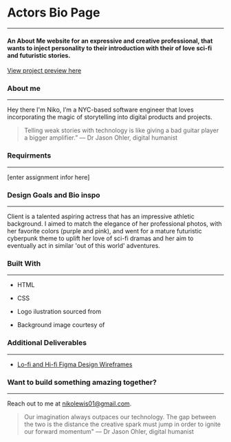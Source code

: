 # Actors Bio Page
---

#### An About Me website for an expressive and creative professional, that wants to inject personality to their introduction with their of love sci-fi and futuristic stories.

[View project preview here](https://www.awesomescreenshot.com/video/37678506?key=6351eb4b14f7d7ebed22b320c464ad31)

### About me
---

Hey there I'm Niko, I’m a NYC-based software engineer that loves incorporating the magic of storytelling into digital products and projects.

> Telling weak stories with technology is like giving a bad guitar player a bigger amplifier.” — Dr Jason Ohler, digital humanist

### Requirments
---

[enter assignment infor here]

### Design Goals and Bio inspo
---

Client is a talented aspiring actress that has an impressive athletic background. I aimed to match the elegance of her professional photos, with her favorite colors (purple and pink), and went for a mature futuristic cyberpunk theme to uplift her love of sci-fi dramas and her aim to eventually act in similar 'out of this world' adventures.

### Built With
---

- HTML

- CSS

- Logo ilustration sourced from

- Background image courtesy of 

### Additional Deliverables
---

* [Lo-fi and Hi-fi Figma Design Wireframes](https://www.figma.com/design/Om7rb3kEGbe0k7ANXHuYSo/Niko-L's-Actor-Portfolio-Project?node-id=15-2&t=kA0YLRjRGFjFB3g4-1)


### Want to build something amazing together?
---

Reach out to  me at [nikolewis01@gmail.com](nikolewis01@gmail.com).

> Our imagination always outpaces our technology. The gap between the two is the distance the creative spark must jump in order to ignite our forward momentum" — Dr Jason Ohler, digital humanist


